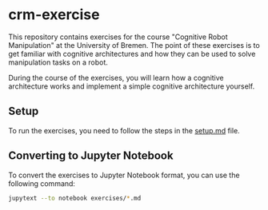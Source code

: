 # crm-exercise

This repository contains exercises for the course "Cognitive Robot Manipulation" at the University of Bremen.
The point of these exercises is to get familiar with cognitive architectures and how they can be used to solve manipulation tasks on a robot.

During the course of the exercises, you will learn how a cognitive architecture works and implement a simple cognitive
architecture yourself.

## Setup
To run the exercises, you need to follow the steps in the [setup.md](setup.md) file.

## Converting to Jupyter Notebook
To convert the exercises to Jupyter Notebook format, you can use the following command:
```bash
jupytext --to notebook exercises/*.md
```